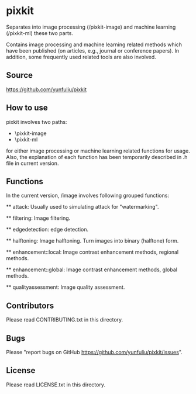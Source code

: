 pixkit
======
Separates into image processing (/pixkit-image) and machine learning (/pixkit-ml) these two parts.

Contains image processing and machine learning related methods which have been published (on articles, e.g., journal or conference papers). 
In addition, some frequently used related tools are also involved.

Source
------
<https://github.com/yunfuliu/pixkit>

How to use
----------
pixkit involves two paths:
- \pixkit-image
- \pixkit-ml

for either image processing or machine learning related functions for usage.
Also, the explanation of each function has been temporarily described in .h file in current version.

Functions
---------
In the current version, /image involves following grouped functions:

** attack: Usually used to simulating attack for "watermarking".

** filtering: Image filtering.

** edgedetection: edge detection.

** halftoning: Image halftoning. Turn images into binary (halftone) form.

** enhancement::local: Image contrast enhancement methods, regional methods.

** enhancement::global: Image contrast enhancement methods, global methods.

** qualityassessment: Image quality assessment.

Contributors
------------
Please read CONTRIBUTING.txt in this directory.

Bugs
----
Please "report bugs on GitHub <https://github.com/yunfuliu/pixkit/issues>".

License
-------
Please read LICENSE.txt in this directory.
